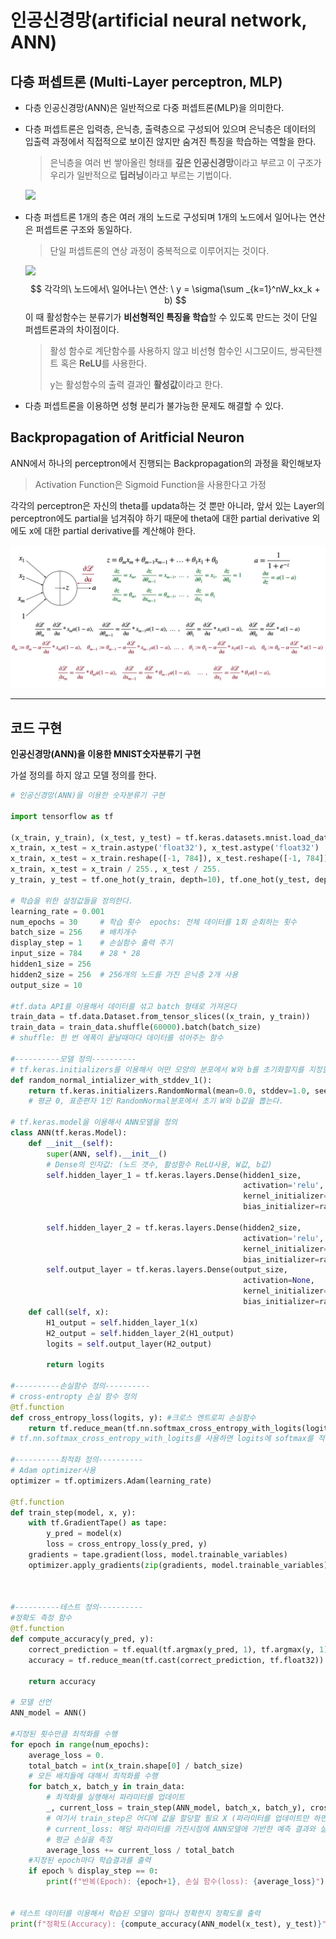 # 인공신경망(artificial neural network, ANN)

## 다층 퍼셉트론 (Multi-Layer perceptron, MLP)

- 다층 인공신경망(ANN)은 일반적으로 다중 퍼셉트론(MLP)을 의미한다.

- 다층 퍼셉트론은 입력층, 은닉층, 출력층으로 구성되어 있으며 은닉층은 데이터의 입출력 과정에서 직접적으로 보이진 않지만 숨겨진 특징을 학습하는 역할을 한다.

  > 은닉층을 여러 번 쌓아올린 형태를 **깊은 인공신경망**이라고 부르고 이 구조가 우리가 일반적으로 **딥러닝**이라고 부르는 기법이다.

  ![](https://wikidocs.net/images/page/49071/multilayerperceptron.PNG)

- 다층 퍼셉트론 1개의 층은 여러 개의 노드로 구성되며 1개의 노드에서 일어나는 연산은 퍼셉트론 구조와 동일하다.

  > 단일 퍼셉트론의 연상 과정이 중복적으로 이루어지는 것이다.

  ![](https://clickai.ai/assets/img/img_blog_post_3_2.png)
  $$
  각각의\ 노드에서\ 일어나는\ 연산: \ y = \sigma(\sum _{k=1}^nW_kx_k + b)
  $$
  이 때 활성함수는 분류기가 **비선형적인 특징을 학습**할 수 있도록 만드는 것이 단일 퍼셉트론과의 차이점이다.

  > 활성 함수로 계단함수를 사용하지 않고 비선형 함수인 시그모이드, 쌍곡탄젠트 혹은 **ReLU**를 사용한다.
  >
  > y는 활성함수의 출력 결과인 **활성값**이라고 한다.

- 다층 퍼셉트론을 이용하면 성형 분리가 불가능한 문제도 해결할 수 있다.



## Backpropagation of Aritficial Neuron

ANN에서 하나의 perceptron에서 진행되는 Backpropagation의 과정을 확인해보자

> Activation Function은 Sigmoid Function을 사용한다고 가정

각각의 perceptron은 자신의 theta를 updata하는 것 뿐만 아니라, 앞서 있는 Layer의 perceptron에도 partial을 넘겨줘야 하기 때문에 theta에 대한 partial derivative 외에도 x에 대한 partial derivative를 계산해야 한다.

![](https://github.com/HibernationNo1/TIL/blob/master/image/49.jpg?raw=true)







---



## 코드 구현

**인공신경망(ANN)을 이용한 MNIST숫자분류기 구현**

가설 정의를 하지 않고 모델 정의를 한다.

```python
# 인공신경망(ANN)을 이용한 숫자분류기 구현

import tensorflow as tf

(x_train, y_train), (x_test, y_test) = tf.keras.datasets.mnist.load_data() 
x_train, x_test = x_train.astype('float32'), x_test.astype('float32')
x_train, x_test = x_train.reshape([-1, 784]), x_test.reshape([-1, 784])
x_train, x_test = x_train / 255., x_test / 255.
y_train, y_test = tf.one_hot(y_train, depth=10), tf.one_hot(y_test, depth=10)

# 학습을 위한 설정값들을 정의한다.
learning_rate = 0.001
num_epochs = 30     # 학습 횟수  epochs: 전체 데이터를 1회 순회하는 횟수
batch_size = 256    # 배치개수
display_step = 1    # 손실함수 출력 주기
input_size = 784    # 28 * 28
hidden1_size = 256
hidden2_size = 256  # 256개의 노드를 가진 은닉층 2개 사용
output_size = 10

#tf.data API를 이용해서 데이터를 섞고 batch 형태로 가져온다
train_data = tf.data.Dataset.from_tensor_slices((x_train, y_train))
train_data = train_data.shuffle(60000).batch(batch_size)
# shuffle: 한 번 에폭이 끝날때마다 데이터를 섞어주는 함수

#----------모델 정의----------
# tf.keras.initializers를 이용해서 어떤 모양의 분포에서 W와 b를 초기화할지를 지정할 수 있는 함수
def random_normal_intializer_with_stddev_1(): 
    return tf.keras.initializers.RandomNormal(mean=0.0, stddev=1.0, seed=None)
    # 평균 0, 표준편자 1인 RandomNormal분포에서 초기 W와 b값을 뽑는다.

# tf.keras.model을 이용해서 ANN모델을 정의
class ANN(tf.keras.Model):
    def __init__(self):
        super(ANN, self).__init__()
        # Dense의 인자값: (노드 갯수, 활성함수 ReLU사용, W값, b값)
        self.hidden_layer_1 = tf.keras.layers.Dense(hidden1_size,
                                                    activation='relu',
                                                    kernel_initializer=random_normal_intializer_with_stddev_1(),
                                                    bias_initializer=random_normal_intializer_with_stddev_1())
        
        self.hidden_layer_2 = tf.keras.layers.Dense(hidden2_size,
                                                    activation='relu',
                                                    kernel_initializer=random_normal_intializer_with_stddev_1(),
                                                    bias_initializer=random_normal_intializer_with_stddev_1())
        self.output_layer = tf.keras.layers.Dense(output_size,
                                                    activation=None,
                                                    kernel_initializer=random_normal_intializer_with_stddev_1(),
                                                    bias_initializer=random_normal_intializer_with_stddev_1())
    def call(self, x):
        H1_output = self.hidden_layer_1(x)
        H2_output = self.hidden_layer_2(H1_output)
        logits = self.output_layer(H2_output)

        return logits

#----------손실함수 정의----------
# cross-entropty 손실 함수 정의
@tf.function
def cross_entropy_loss(logits, y): #크로스 엔트로피 손실함수
    return tf.reduce_mean(tf.nn.softmax_cross_entropy_with_logits(logits = logits, labels = y))
# tf.nn.softmax_cross_entropy_with_logits를 사용하면 logits에 softmax를 적용하고 y와 비교를 수행하여 cross-entropy를 계산한다.

#----------최적화 정의----------
# Adam optimizer사용
optimizer = tf.optimizers.Adam(learning_rate)

@tf.function
def train_step(model, x, y):
    with tf.GradientTape() as tape:
        y_pred = model(x)
        loss = cross_entropy_loss(y_pred, y)
    gradients = tape.gradient(loss, model.trainable_variables)
    optimizer.apply_gradients(zip(gradients, model.trainable_variables))



#----------테스트 정의----------
#정확도 측정 함수
@tf.function 
def compute_accuracy(y_pred, y): 
    correct_prediction = tf.equal(tf.argmax(y_pred, 1), tf.argmax(y, 1))
    accuracy = tf.reduce_mean(tf.cast(correct_prediction, tf.float32))

    return accuracy
   
# 모델 선언
ANN_model = ANN()

#지정된 횟수만큼 최적화를 수행
for epoch in range(num_epochs):
    average_loss = 0.
    total_batch = int(x_train.shape[0] / batch_size)
    # 모든 배치들에 대해서 최적화를 수행
    for batch_x, batch_y in train_data:
        # 최적화를 실행해서 파라미터를 업데이트
        _, current_loss = train_step(ANN_model, batch_x, batch_y), cross_entropy_loss(ANN_model(batch_x),batch_y)
        # 여기서 train_step은 어디에 값을 할당할 필요 X (파라미터를 업데이트만 하면 됨)
        # current_loss: 해당 파라미터를 가진시점에 ANN모델에 기반한 예측 결과와 실제 결과간 cross_entropy를 계산해서 손실함수를 할당
        # 평균 손실을 측정
        average_loss += current_loss / total_batch
    #지정된 epoch마다 학습결과를 출력
    if epoch % display_step == 0:
        print(f"반복(Epoch): {epoch+1}, 손실 함수(loss): {average_loss}")


# 테스트 데이터를 이용해서 학습된 모델이 얼마나 정확한지 정확도를 출력
print(f"정확도(Accuracy): {compute_accuracy(ANN_model(x_test), y_test)}")
```

